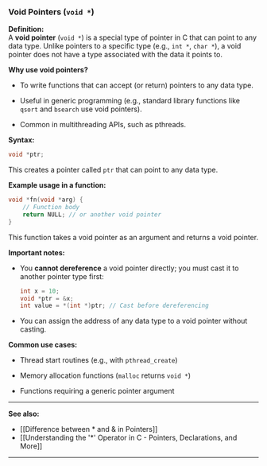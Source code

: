 ### Void Pointers (`void *`)

**Definition:**  
A **void pointer** (`void *`) is a special type of pointer in C that can point to any data type. Unlike pointers to a specific type (e.g., `int *`, `char *`), a void pointer does not have a type associated with the data it points to.

**Why use void pointers?**

- To write functions that can accept (or return) pointers to any data type.
    
- Useful in generic programming (e.g., standard library functions like `qsort` and `bsearch` use void pointers).
    
- Common in multithreading APIs, such as pthreads.
    

**Syntax:**

```c
void *ptr;
```

This creates a pointer called `ptr` that can point to any data type.

**Example usage in a function:**

```c
void *fn(void *arg) {
    // Function body
    return NULL; // or another void pointer
}
```

This function takes a void pointer as an argument and returns a void pointer.

**Important notes:**

- You **cannot dereference** a void pointer directly; you must cast it to another pointer type first:
    
    ```c
    int x = 10;
    void *ptr = &x;
    int value = *(int *)ptr; // Cast before dereferencing
    ```
    
- You can assign the address of any data type to a void pointer without casting.
    

**Common use cases:**

- Thread start routines (e.g., with `pthread_create`)
    
- Memory allocation functions (`malloc` returns `void *`)
    
- Functions requiring a generic pointer argument
    

---

**See also:**
- [[Difference between * and & in Pointers]]
- [[Understanding the '*' Operator in C - Pointers, Declarations, and More]]
---
